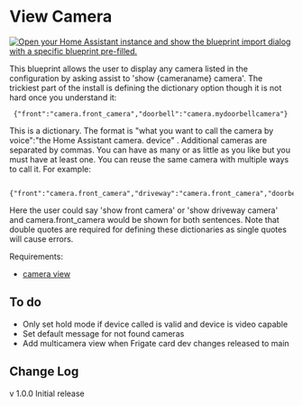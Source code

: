 # View Camera


[![Open your Home Assistant instance and show the blueprint import dialog with a specific blueprint pre-filled.](https://my.home-assistant.io/badges/blueprint_import.svg)](https://my.home-assistant.io/redirect/blueprint_import/?blueprint_url=https%3A%2F%2Fraw.githubusercontent.com%2Fdinki%2FView-Assist%2Fmain%2FView+Assist+custom+sentences%2FView+Camera%2Fblueprint-viewcamera.yaml)


This blueprint allows the user to display any camera listed in the configuration by asking assist to 'show {cameraname} camera'.  The trickiest part of the install is defining the dictionary option though it is not hard once you understand it:

```
 {"front":"camera.front_camera","doorbell":"camera.mydoorbellcamera"}
```

This is a dictionary.  The format is "what you want to call the camera by voice":"the Home Assistant camera. device" .  Additional cameras are separated by commas.  You can have as many or as little as you like but you must have at least one.  You can reuse the same camera with multiple ways to call it.  For example:

```
 {"front":"camera.front_camera","driveway":"camera.front_camera","doorbell":"camera.mydoorbellcamera"}
```

Here the user could say 'show front camera' or 'show driveway camera' and camera.front_camera would be shown for both sentences.  Note that double quotes are required for defining these dictionaries as single quotes will cause errors.

Requirements:
* [camera view](https://raw.githubusercontent.com/dinki/View-Assist/main/View%20Assist%20dashboard%20and%20views/views/camera/camera.yaml)

## To do

* Only set hold mode if device called is valid and device is video capable
* Set default message for not found cameras
* Add multicamera view when Frigate card dev changes released to main

## Change Log

v 1.0.0 Initial release
